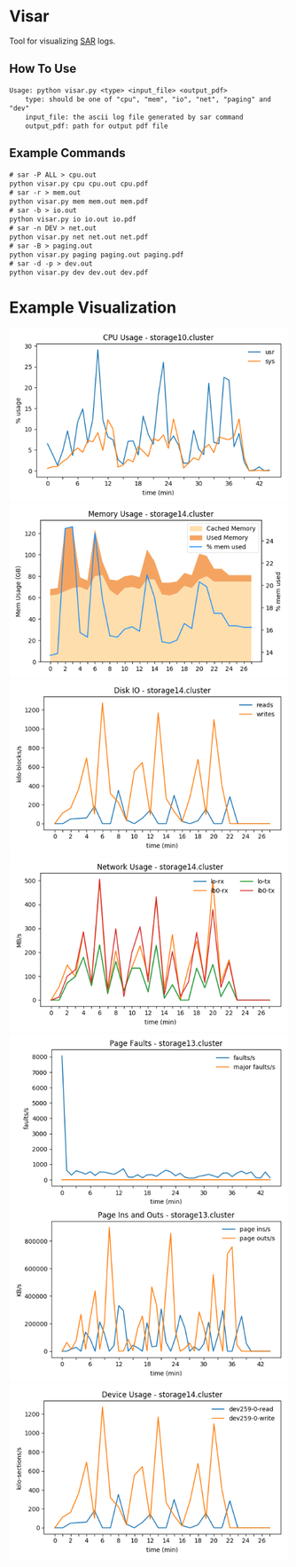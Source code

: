 # Visar

Tool for visualizing [SAR](https://en.wikipedia.org/wiki/Sar_(Unix)) logs.

## How To Use

```
Usage: python visar.py <type> <input_file> <output_pdf>
    type: should be one of "cpu", "mem", "io", "net", "paging" and "dev"
    input_file: the ascii log file generated by sar command
    output_pdf: path for output pdf file
```

## Example Commands
```shell
# sar -P ALL > cpu.out
python visar.py cpu cpu.out cpu.pdf
# sar -r > mem.out
python visar.py mem mem.out mem.pdf
# sar -b > io.out
python visar.py io io.out io.pdf
# sar -n DEV > net.out
python visar.py net net.out net.pdf
# sar -B > paging.out
python visar.py paging paging.out paging.pdf
# sar -d -p > dev.out
python visar.py dev dev.out dev.pdf
```

# Example Visualization

![cpu](https://raw.githubusercontent.com/DwyaneShi/Visar/master/sample/cpu.png)
![mem](https://raw.githubusercontent.com/DwyaneShi/Visar/master/sample/mem.png)
![io](https://raw.githubusercontent.com/DwyaneShi/Visar/master/sample/io.png)
![net](https://raw.githubusercontent.com/DwyaneShi/Visar/master/sample/net.png)
![paging](https://raw.githubusercontent.com/DwyaneShi/Visar/master/sample/paging.png)
![dev](https://raw.githubusercontent.com/DwyaneShi/Visar/master/sample/dev.png)
